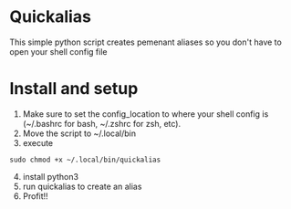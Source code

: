 # Quickalias
This simple python script creates pemenant aliases so you don't have to open your shell config file
# Install and setup
1. Make sure to set the config_location to where your shell config is (~/.bashrc for bash, ~/.zshrc for zsh, etc).
2. Move the script to ~/.local/bin
3. execute
```
sudo chmod +x ~/.local/bin/quickalias
```
4. install python3
5. run quickalias to create an alias
6. Profit!!

